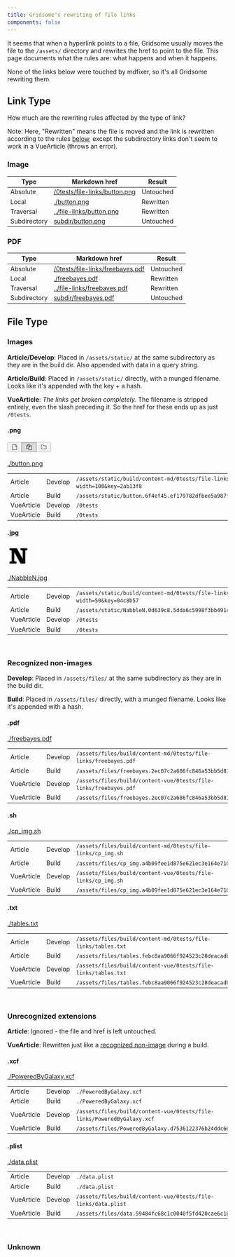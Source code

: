 ```yaml
---
title: Gridsome's rewriting of file links
components: false
---
```


It seems that when a hyperlink points to a file, Gridsome usually moves the file to the `/assets/` directory and rewrites the href to point to the file. This page documents what the rules are: what happens and when it happens.

None of the links below were touched by mdfixer, so it's all Gridsome rewriting them.

<div class="compact">


Link Type
---------

How much are the rewriting rules affected by the type of link?

Note: Here, "Rewritten" means the file is moved and the link is rewritten according to the rules [below](#file-type), except the subdirectory links don't seem to work in a VueArticle (throws an error).

### Image

| Type         | Markdown href                                                  | Result    |
|--------------|----------------------------------------------------------------|-----------|
| Absolute     | [/0tests/file-links/button.png](/0tests/file-links/button.png) | Untouched |
| Local        | [./button.png](./button.png)                                   | Rewritten |
| Traversal    | [../file-links/button.png](../file-links/button.png)           | Rewritten |
| Subdirectory | [subdir/button.png](subdir/button.png)                         | Untouched |

### PDF

| Type         | Markdown href                                                        | Result    |
|--------------|----------------------------------------------------------------------|-----------|
| Absolute     | [/0tests/file-links/freebayes.pdf](/0tests/file-links/freebayes.pdf) | Untouched |
| Local        | [./freebayes.pdf](./freebayes.pdf)                                   | Rewritten |
| Traversal    | [../file-links/freebayes.pdf](../file-links/freebayes.pdf)           | Rewritten |
| Subdirectory | [subdir/freebayes.pdf](subdir/freebayes.pdf)                         | Untouched |

</div>


File Type
---------

<div class="no-header compact">

### Images

**Article/Develop**: Placed in `/assets/static/` at the same subdirectory as they are in the build dir. Also appended with data in a query string.

**Article/Build**: Placed in `/assets/static/` directly, with a munged filename. Looks like it's appended with the key + a hash.

**VueArticle**: *The links get broken completely.* The filename is stripped entirely, even the slash preceding it. So the href for these ends up as just `/0tests`.

#### .png

<div class="float-right">

![./button.png](./button.png)

</div>

[./button.png](./button.png)

|            |         |                                                                           |
|------------|---------|---------------------------------------------------------------------------|
| Article    | Develop | `/assets/static/build/content-md/0tests/file-links/button.png?width=100&key=2ab13f8` |
| Article    | Build   | `/assets/static/button.6f4ef45.ef179782dfbee5a987fdf0dac5aa8fea.png`      |
| VueArticle | Develop | `/0tests`                                                                 |
| VueArticle | Build   | `/0tests`                                                                 |

#### .jpg

<div class="float-right">

![./NabbleN.jpg](./NabbleN.jpg)

</div>

[./NabbleN.jpg](./NabbleN.jpg)

|            |         |                                                                           |
|------------|---------|---------------------------------------------------------------------------|
| Article    | Develop | `/assets/static/build/content-md/0tests/file-links/NabbleN.jpg?width=50&key=04c8b57` |
| Article    | Build   | `/assets/static/NabbleN.0d639c8.5dda6c5998f3bb491c1d7a5cca692cb5.jpg`     |
| VueArticle | Develop | `/0tests`                                                                 |
| VueArticle | Build   | `/0tests`                                                                 |

<br />

### Recognized non-images

**Develop**: Placed in `/assets/files/` at the same subdirectory as they are in the build dir.

**Build**: Placed in `/assets/files/` directly, with a munged filename. Looks like it's appended with a hash.

#### .pdf

[./freebayes.pdf](./freebayes.pdf)

|            |         |                                                                   |
|------------|---------|-------------------------------------------------------------------|
| Article    | Develop | `/assets/files/build/content-md/0tests/file-links/freebayes.pdf`  |
| Article    | Build   | `/assets/files/freebayes.2ec07c2a686fc846a53bb5d81b9c10d9.pdf`    |
| VueArticle | Develop | `/assets/files/build/content-vue/0tests/file-links/freebayes.pdf` |
| VueArticle | Build   | `/assets/files/freebayes.2ec07c2a686fc846a53bb5d81b9c10d9.pdf`    |

#### .sh

[./cp_img.sh](./cp_img.sh)

|            |         |                                                               |
|------------|---------|---------------------------------------------------------------|
| Article    | Develop | `/assets/files/build/content-md/0tests/file-links/cp_img.sh`  |
| Article    | Build   | `/assets/files/cp_img.a4b09fee1d875e621ec3e164e7105337.sh`    |
| VueArticle | Develop | `/assets/files/build/content-vue/0tests/file-links/cp_img.sh` |
| VueArticle | Build   | `/assets/files/cp_img.a4b09fee1d875e621ec3e164e7105337.sh`    |

#### .txt

[./tables.txt](./tables.txt)

|            |         |                                                                |
|------------|---------|----------------------------------------------------------------|
| Article    | Develop | `/assets/files/build/content-md/0tests/file-links/tables.txt`  |
| Article    | Build   | `/assets/files/tables.febc8aa9066f924523c28deacadb1857.txt`    |
| VueArticle | Develop | `/assets/files/build/content-vue/0tests/file-links/tables.txt` |
| VueArticle | Build   | `/assets/files/tables.febc8aa9066f924523c28deacadb1857.txt`    |

<br />

### Unrecognized extensions

**Article**: Ignored - the file and href is left untouched.

**VueArticle**: Rewritten just like a [recognized non-image](#recognized-non-images) during a build.

#### .xcf

[./PoweredByGalaxy.xcf](./PoweredByGalaxy.xcf)

|            |         |                                                                         |
|------------|---------|-------------------------------------------------------------------------|
| Article    | Develop | `./PoweredByGalaxy.xcf`                                                 |
| Article    | Build   | `./PoweredByGalaxy.xcf`                                                 |
| VueArticle | Develop | `/assets/files/build/content-vue/0tests/file-links/PoweredByGalaxy.xcf` |
| VueArticle | Build   | `/assets/files/PoweredByGalaxy.d7536122376b24ddc66657f05d6c7798.xcf`    |

#### .plist

[./data.plist](./data.plist)

|            |         |                                                                |
|------------|---------|----------------------------------------------------------------|
| Article    | Develop | `./data.plist`                                                 |
| Article    | Build   | `./data.plist`                                                 |
| VueArticle | Develop | `/assets/files/build/content-vue/0tests/file-links/data.plist` |
| VueArticle | Build   | `/assets/files/data.59484fc68c1c0040f5fd420cae6c1861.plist`    |

<br />

### Unknown

</div>
